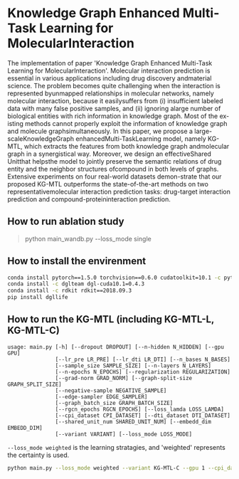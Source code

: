 <!--
 * @Author: your name
 * @Date: 2021-05-12 05:23:23
 * @LastEditTime: 2021-05-25 02:23:41
 * @LastEditors: Please set LastEditors
 * @Description: In User Settings Edit
 * @FilePath: /kg-mtl/README.md
-->
# Knowledge Graph Enhanced Multi-Task Learning for MolecularInteraction
The implementation of paper 'Knowledge Graph Enhanced Multi-Task Learning for MolecularInteraction'. Molecular interaction prediction is essential in various applications including drug discovery andmaterial science. The problem becomes quite challenging when the interaction is represented byunmapped relationships in molecular networks, namely molecular interaction, because it easilysuffers from (i) insufficient labeled data with many false positive samples, and (ii) ignoring alarge number of biological entities with rich information in knowledge graph. Most of the ex-isting methods cannot properly exploit the information of knowledge graph and molecule graphsimultaneously. In this paper, we propose a large-scaleKnowledgeGraph enhancedMulti-TaskLearning model, namely KG-MTL, which extracts the features from both knowledge graph andmolecular graph in a synergistical way. Moreover, we design an effectiveShared Unitthat helpsthe model to jointly preserve the semantic relations of drug entity and the neighbor structures ofcompound in both levels of graphs. Extensive experiments on four real-world datasets demon-strate that our proposed KG-MTL outperforms the state-of-the-art methods on two representativemolecular interaction prediction tasks: drug-target interaction prediction and compound-proteininteraction prediction.
## How to run ablation study
> python main_wandb.py --loss_mode single

## How to install the envirenment
```bash
conda install pytorch==1.5.0 torchvision==0.6.0 cudatoolkit=10.1 -c pytorch
conda install -c dglteam dgl-cuda10.1=0.4.3
conda install -c rdkit rdkit==2018.09.3
pip install dgllife
```

## How to run the KG-MTL (including KG-MTL-L, KG-MTL-C)
```
usage: main.py [-h] [--dropout DROPOUT] [--n-hidden N_HIDDEN] [--gpu GPU]
               [--lr_pre LR_PRE] [--lr_dti LR_DTI] [--n_bases N_BASES]
               [--sample_size SAMPLE_SIZE] [--n-layers N_LAYERS]
               [--n-epochs N_EPOCHS] [--regularization REGULARIZATION]
               [--grad-norm GRAD_NORM] [--graph-split-size GRAPH_SPLIT_SIZE]
               [--negative-sample NEGATIVE_SAMPLE]
               [--edge-sampler EDGE_SAMPLER]
               [--graph_batch_size GRAPH_BATCH_SIZE]
               [--rgcn_epochs RGCN_EPOCHS] [--loss_lamda LOSS_LAMDA]
               [--cpi_dataset CPI_DATASET] [--dti_dataset DTI_DATASET]
               [--shared_unit_num SHARED_UNIT_NUM] [--embedd_dim EMBEDD_DIM]
               [--variant VARIANT] [--loss_mode LOSS_MODE]
```
`--loss_mode weighted` is the learning stratagies, and 'weighted' represents the certainty is used.
```bash
python main.py --loss_mode weighted --variant KG-MTL-C --gpu 1 --cpi_dataset human --dti_dataset drugcentral
```